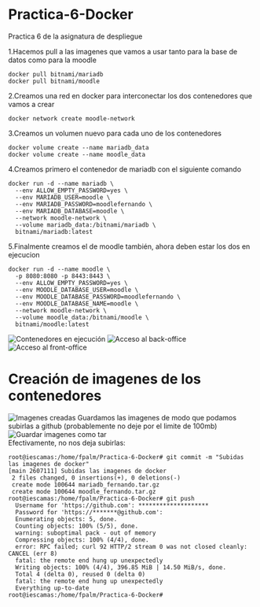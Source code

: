 # Practica-6-Docker
Practica 6 de la asignatura de despliegue

1.Hacemos pull a las imagenes que vamos a usar tanto para la base de datos como para la moodle
```
docker pull bitnami/mariadb
docker pull bitnami/moodle
```

2.Creamos una red en docker para interconectar los dos contenedores que vamos a crear
```
docker network create moodle-network
```

3.Creamos un volumen nuevo para cada uno de los contenedores
```
docker volume create --name mariadb_data
docker volume create --name moodle_data
```

4.Creamos primero el contenedor de mariadb con el siguiente comando
```
docker run -d --name mariadb \
  --env ALLOW_EMPTY_PASSWORD=yes \
  --env MARIADB_USER=moodle \
  --env MARIADB_PASSWORD=moodlefernando \
  --env MARIADB_DATABASE=moodle \
  --network moodle-network \
  --volume mariadb_data:/bitnami/mariadb \
  bitnami/mariadb:latest
```

5.Finalmente creamos el de moodle también, ahora deben estar los dos en ejecucion
```
docker run -d --name moodle \
  -p 8080:8080 -p 8443:8443 \
  --env ALLOW_EMPTY_PASSWORD=yes \
  --env MOODLE_DATABASE_USER=moodle \
  --env MOODLE_DATABASE_PASSWORD=moodlefernando \
  --env MOODLE_DATABASE_NAME=moodle \
  --network moodle-network \
  --volume moodle_data:/bitnami/moodle \
  bitnami/moodle:latest
```
![Contenedores en ejecución](https://i.imgur.com/jWQqlKa.png)
![Acceso al back-office](https://i.imgur.com/FIUBHtQ.png)
![Acceso al front-office](https://i.imgur.com/7XObEtf.png)

# Creación de imagenes de los contenedores
![Imagenes creadas](https://i.imgur.com/JuedYAU.png)
Guardamos las imagenes de modo que podamos subirlas a github (probablemente no deje por el limite de 100mb)
![Guardar imagenes como tar](https://i.imgur.com/24FFgNu.png)
<br>
Efectivamente, no nos deja subirlas:
```
root@iescamas:/home/fpalm/Practica-6-Docker# git commit -m "Subidas las imagenes de docker"
[main 2607111] Subidas las imagenes de docker
 2 files changed, 0 insertions(+), 0 deletions(-)
 create mode 100644 mariadb_fernando.tar.gz
 create mode 100644 moodle_fernando.tar.gz
root@iescamas:/home/fpalm/Practica-6-Docker# git push
  Username for 'https://github.com': ********************
  Password for 'https://*******@github.com':
  Enumerating objects: 5, done.
  Counting objects: 100% (5/5), done.
  warning: suboptimal pack - out of memory
  Compressing objects: 100% (4/4), done.
  error: RPC failed; curl 92 HTTP/2 stream 0 was not closed cleanly: CANCEL (err 8)
  fatal: the remote end hung up unexpectedly
  Writing objects: 100% (4/4), 396.85 MiB | 14.50 MiB/s, done.
  Total 4 (delta 0), reused 0 (delta 0)
  fatal: the remote end hung up unexpectedly
  Everything up-to-date
root@iescamas:/home/fpalm/Practica-6-Docker#
```
